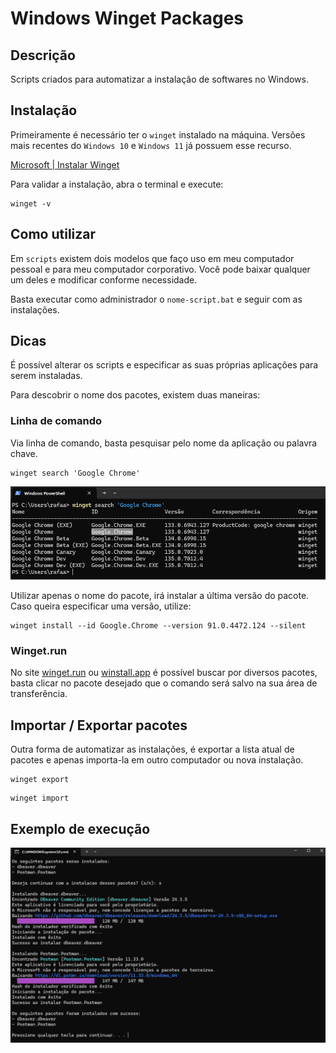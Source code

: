 # Windows Winget Packages

## Descrição

Scripts criados para automatizar a instalação de softwares no Windows.

## Instalação

Primeiramente é necessário ter o `winget` instalado na máquina. Versões mais recentes do `Windows 10` e `Windows 11` já possuem esse recurso.

[Microsoft | Instalar Winget](https://learn.microsoft.com/pt-br/windows/package-manager/winget/#install-winget)

Para validar a instalação, abra o terminal e execute:

```
winget -v
```

## Como utilizar

Em `scripts` existem dois modelos que faço uso em meu computador pessoal e para meu computador corporativo. Você pode baixar qualquer um deles e modificar conforme necessidade.

Basta executar como administrador o `nome-script.bat` e seguir com as instalações.

## Dicas

É possível alterar os scripts e especificar as suas próprias aplicações para serem instaladas.

Para descobrir o nome dos pacotes, existem duas maneiras:

### Linha de comando

Via linha de comando, basta pesquisar pelo nome da aplicação ou palavra chave.

```
winget search 'Google Chrome'
```

<img src='./.github/terminal-winget-search.png'>

Utilizar apenas o nome do pacote, irá instalar a última versão do pacote. Caso queira especificar uma versão, utilize:

```
winget install --id Google.Chrome --version 91.0.4472.124 --silent
```

### Winget.run

No site [winget.run](https://winget.run/) ou [winstall.app](https://winstall.app/) é possível buscar por diversos pacotes, basta clicar no pacote desejado que o comando será salvo na sua área de transferência.

## Importar / Exportar pacotes

Outra forma de automatizar as instalações, é exportar a lista atual de pacotes e apenas importa-la em outro computador ou nova instalação.

```
winget export
```

```
winget import
```

## Exemplo de execução

<img src="./.github/terminal-winget-instalacao.png">
